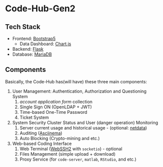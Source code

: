 # Code-Hub-Gen2


## Tech Stack

 * Frontend: [Bootstrap5](https://getbootstrap.com/)
    * Data Dashboard: [Chart.js](https://www.chartjs.org/)
 * Backend: [Flask](https://flask.palletsprojects.com/en/2.0.x/)
 * Database: [MariaDB](https://mariadb.org/)

## Components

Basically, the Code-Hub has(will have) these three main components:

1. User Management: Authentication, Authorization and Questioning System
    1. *account application form* collection
    2. Single Sign ON (OpenLDAP + JWT)
    3. Time-based One-Time Password
    3. Ticket System
2. System Security Cluster Status and User (danger operation) Monitoring
    1. Server current usage and historical usage - (optional: [netdata](https://www.netdata.cloud/))
    2. Auditing ([Asciinema](https://asciinema.org/))
    3. Auto Blocking (Crypto-mining and etc.)
3. Web-based Coding Interface
    1. Web Terminal ([WebSSH2](https://github.com/billchurch/WebSSH2) with `socketio`) - optional
    2. Files Management (simple upload + download)
    2. Proxy Service (for `code-server`, `matlab`, `RStudio`, and etc.)

